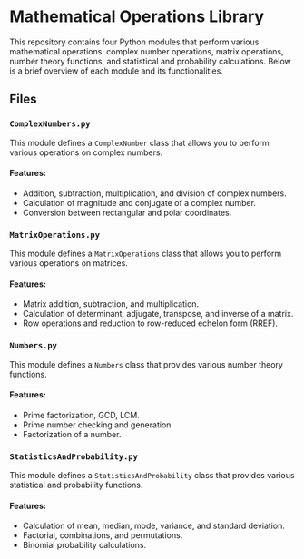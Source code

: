# Mathematical Operations Library

This repository contains four Python modules that perform various mathematical operations: complex number operations, matrix operations, number theory functions, and statistical and probability calculations. Below is a brief overview of each module and its functionalities.

## Files

### `ComplexNumbers.py`

This module defines a `ComplexNumber` class that allows you to perform various operations on complex numbers.

#### Features:
- Addition, subtraction, multiplication, and division of complex numbers.
- Calculation of magnitude and conjugate of a complex number.
- Conversion between rectangular and polar coordinates.

### `MatrixOperations.py`

This module defines a `MatrixOperations` class that allows you to perform various operations on matrices.

#### Features:
- Matrix addition, subtraction, and multiplication.
- Calculation of determinant, adjugate, transpose, and inverse of a matrix.
- Row operations and reduction to row-reduced echelon form (RREF).

### `Numbers.py`

This module defines a `Numbers` class that provides various number theory functions.

#### Features:
- Prime factorization, GCD, LCM.
- Prime number checking and generation.
- Factorization of a number.

### `StatisticsAndProbability.py`

This module defines a `StatisticsAndProbability` class that provides various statistical and probability functions.

#### Features:
- Calculation of mean, median, mode, variance, and standard deviation.
- Factorial, combinations, and permutations.
- Binomial probability calculations.
